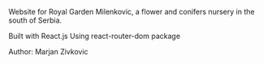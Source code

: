 Website for Royal Garden Milenkovic, a flower and conifers nursery in the south of Serbia.

Built with React.js
Using react-router-dom package

Author: Marjan Zivkovic
